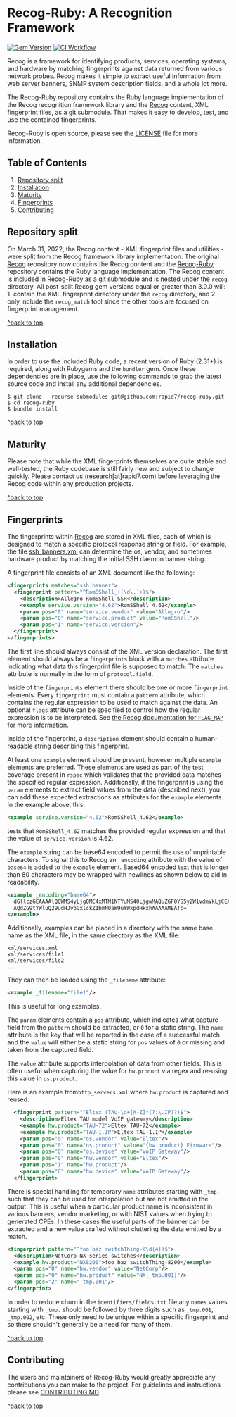 # Recog-Ruby: A Recognition Framework

[![Gem Version](https://badge.fury.io/rb/recog.svg)](http://badge.fury.io/rb/recog)
[![CI Workflow](https://github.com/rapid7/recog-ruby/actions/workflows/ci.yml/badge.svg)](https://github.com/rapid7/recog-ruby/actions/workflows/ci.yml)


Recog is a framework for identifying products, services, operating systems, and hardware by matching fingerprints against data returned from various network probes. Recog makes it simple to extract useful information from web server banners, SNMP system description fields, and a whole lot more.

The Recog-Ruby repository contains the Ruby language implementation of the Recog recognition framework library and the [Recog](https://github.com/rapid7/recog) content, XML fingerprint files, as a git submodule. That makes it easy to develop, test, and use the contained fingerprints.

Recog-Ruby is open source, please see the [LICENSE](LICENSE) file for more information.

## Table of Contents

1. [Repository split](#repository-split)
1. [Installation](#installation)
1. [Maturity](#maturity)
1. [Fingerprints](#fingerprints)
1. [Contributing](#contributing)

## Repository split

On March 31, 2022, the Recog content - XML fingerprint files and utilities - were split from the Recog framework library implementation. The original [Recog](https://github.com/rapid7/recog) repository now contains the Recog content and the [Recog-Ruby](https://github.com/rapid7/recog-ruby) repository contains the Ruby language implementation. The Recog content is included in Recog-Ruby as a git submodule and is nested under the `recog` directory. All post-split Recog gem versions equal or greater than 3.0.0 will: 1. contain the XML fingerprint directory under the `recog` directory, and 2. only include the `recog_match` tool since the other tools are focused on fingerprint management.

[^back to top](#recog-ruby-a-recognition-framework)

## Installation

In order to use the included Ruby code, a recent version of Ruby (2.31+) is required, along with Rubygems and the `bundler` gem. Once these dependencies are in place, use the following commands to grab the latest source code and install any additional dependencies.

```shell
$ git clone --recurse-submodules git@github.com:rapid7/recog-ruby.git
$ cd recog-ruby
$ bundle install
```

[^back to top](#recog-ruby-a-recognition-framework)

## Maturity

Please note that while the XML fingerprints themselves are quite stable and well-tested, the Ruby codebase is still fairly new and subject to change quickly. Please contact us (research[at]rapid7.com) before leveraging the Recog code within any production projects.

[^back to top](#recog-ruby-a-recognition-framework)

## Fingerprints

The fingerprints within [Recog](https://github.com/rapid7/recog) are stored in XML files, each of which is designed to match a specific protocol response string or field. For example, the file [ssh_banners.xml](https://github.com/rapid7/recog/blob/master/xml/ssh_banners.xml) can determine the os, vendor, and sometimes hardware product by matching the initial SSH daemon banner string.

A fingerprint file consists of an XML document like the following:

```xml
<fingerprints matches="ssh.banner">
  <fingerprint pattern="^RomSShell_([\d\.]+)$">
    <description>Allegro RomSShell SSH</description>
    <example service.version="4.62">RomSShell_4.62</example>
    <param pos="0" name="service.vendor" value="Allegro"/>
    <param pos="0" name="service.product" value="RomSShell"/>
    <param pos="1" name="service.version"/>
  </fingerprint>
</fingerprints>
```

The first line should always consist of the XML version declaration. The first element should always be a `fingerprints` block with a `matches` attribute indicating what data this fingerprint file is supposed to match. The `matches` attribute is normally in the form of `protocol.field`.

Inside of the `fingerprints` element there should be one or more `fingerprint` elements. Every `fingerprint` must contain a `pattern` attribute, which contains the regular expression to be used to match against the data.  An optional `flags` attribute can be specified to control how the regular expression is to be interpreted.  See [the Recog documentation for `FLAG_MAP`](http://www.rubydoc.info/gems/recog/Recog/Fingerprint/RegexpFactory#FLAG_MAP-constant) for more information.

Inside of the fingerprint, a `description` element should contain a human-readable string describing this fingerprint.

At least one `example` element should be present, however multiple `example` elements are preferred.  These elements are used as part of the test coverage present in `rspec` which validates that the provided data matches the specified regular expression.  Additionally, if the fingerprint is using the `param` elements to extract field values from the data (described next), you can add these expected extractions as attributes for the `example` elements.  In the example above, this:

```xml
<example service.version="4.62">RomSShell_4.62</example>
```

tests that `RomSShell_4.62` matches the provided regular expression and that the value of `service.version` is 4.62.

The `example` string can be base64 encoded to permit the use of unprintable characters.  To signal this to Recog an `_encoding` attribute with the value of `base64` is added to the `example` element.  Based64 encoded text that is longer than 80 characters may be wrapped with newlines as shown below to aid in readability.

```xml
<example _encoding="base64">
  dGllczGEAAAAlQQWMS4yLjg0MC4xMTM1NTYuMS40LjgwMAQuZGF0YS5yZW1vdmVkLjCEAAAAK
  AQdZG9tYWluQ29udHJvbGxlckZ1bmN0aW9uYWxpdHkxhAAAAAMEATc=
</example>
```

Additionally, examples can be placed in a directory with the same base name as the XML file, in the same directory as the XML file:

```
xml/services.xml
xml/services/file1
xml/services/file2
...
```

They can then be loaded using the `_filename` attribute:

```xml
<example _filename="file1"/>
```

This is useful for long examples.

The `param` elements contain a `pos` attribute, which indicates what capture field
from the `pattern` should be extracted, or `0` for a static string. The `name` attribute
is the key that will be reported in the case of a successful match and the `value`
will either be a static string for `pos` values of `0` or missing and taken from the
captured field.

The `value` attribute supports interpolation of data from other fields. This is
often useful when capturing the value for `hw.product` via regex and re-using this
value in `os.product`.

Here is an example from`http_servers.xml` where `hw.product` is captured and reused.

```xml
  <fingerprint pattern="^Eltex (TAU-\d+[A-Z]*(?:\.IP)?)$">
    <description>Eltex TAU model VoIP gateway</description>
    <example hw.product="TAU-72">Eltex TAU-72</example>
    <example hw.product="TAU-1.IP">Eltex TAU-1.IP</example>
    <param pos="0" name="os.vendor" value="Eltex"/>
    <param pos="0" name="os.product" value="{hw.product} Firmware"/>
    <param pos="0" name="os.device" value="VoIP Gateway"/>
    <param pos="0" name="hw.vendor" value="Eltex"/>
    <param pos="1" name="hw.product"/>
    <param pos="0" name="hw.device" value="VoIP Gateway"/>
  </fingerprint>
```

There is special handling for temporary `name` attributes starting with `_tmp.` such
that they can be used for interpolation but are not emitted in the output. This is
useful when a particular product name is inconsistent in various banners, vendor
marketing, or with NIST values when trying to generated CPEs. In these cases the useful
parts of the banner can be extracted and a new value crafted without cluttering the
data emitted by a match.

```xml
<fingerprint pattern="^foo baz switchThing-(\d{4})$">
  <description>NetCorp NX series switches</description>
  <example hw.product="NX8200">foo baz switchThing-8200</example>
  <param pos="0" name="hw.vendor" value="NetCorp"/>
  <param pos="0" name="hw.product" value="NX{_tmp.001}"/>
  <param pos="2" name="_tmp.001"/>
</fingerprint>
```

In order to reduce churn in the `identifiers/fields.txt` file any `names` values starting
with `_tmp.` should be followed by three digits such as `_tmp.001`, `_tmp.002`, etc. These
only need to be unique within a specific fingerprint and so there shouldn't generally be
a need for many of them.

[^back to top](#recog-ruby-a-recognition-framework)

## Contributing

The users and maintainers of Recog-Ruby would greatly appreciate any contributions
you can make to the project. For guidelines and instructions please see
[CONTRIBUTING.MD](CONTRIBUTING.md)

[^back to top](#recog-ruby-a-recognition-framework)
